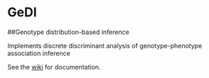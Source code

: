 # GeDI
##Genotype distribution-based inference

Implements discrete discriminant analysis of genotype-phenotype association inference

See the [wiki](https://github.com/BHSAI/GeDI/wiki) for documentation.
